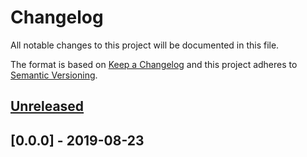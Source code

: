 # Changelog

All notable changes to this project will be documented in this file.

The format is based on [Keep a Changelog](http://keepachangelog.com/)
and this project adheres to [Semantic Versioning](http://semver.org/).

## [Unreleased]

## [0.0.0] - 2019-08-23

[Unreleased]: https://github.com/cucumber/html-formatter/compare/v0.0.0...main
